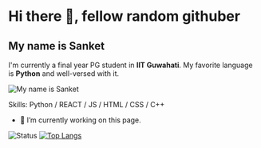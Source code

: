 # Hi there 👋, fellow random githuber
## My name is Sanket
I'm currently a final year PG student in __IIT Guwahati__. My favorite language is __Python__ and well-versed with it.

![My name is Sanket](https://user-images.githubusercontent.com/29372200/195977401-00d27035-e425-4080-b560-fc7696564b61.jpg)

Skills: Python / REACT / JS / HTML / CSS / C++

- 🔭 I’m currently working on this page. 

![Status](https://github-readme-stats.vercel.app/api?username=KomeOn&&show_icons=true&title_color=ffffff&icon_color=bb2acf&text_color=daf7dc&bg_color=151515) [![Top Langs](https://github-readme-stats.vercel.app/api/top-langs/?username=KomeOn&layout=compact)](https://github.com/KomeOn/github-readme-stats)
